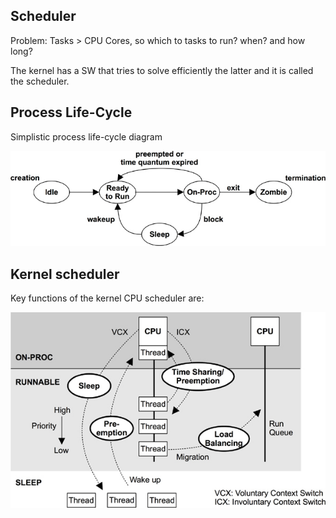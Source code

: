 Scheduler
---------

Problem: Tasks > CPU Cores, so which to tasks to run? when? and how long?

The kernel has a SW that tries to solve efficiently the latter and it is
called the scheduler.

Process Life-Cycle
------------------

Simplistic process life-cycle diagram

![alt text][plc]


Kernel scheduler
----------------

Key functions of the kernel CPU scheduler are:

![alt text][ksf]


[plc]: images/process-life-cycle.jpg
[ksf]: images/kernel-scheduler-functions.jpg
